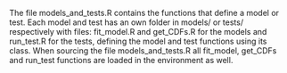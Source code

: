 
The file models_and_tests.R contains the functions that define a model or test.
Each model and test has an own folder in models/ or tests/ respectively with files:
fit_model.R and get_CDFs.R for the models and run_test.R for the tests, defining the model and test functions using its class.
When sourcing the file models_and_tests.R all fit_model, get_CDFs and run_test functions are loaded in the environment as well.

